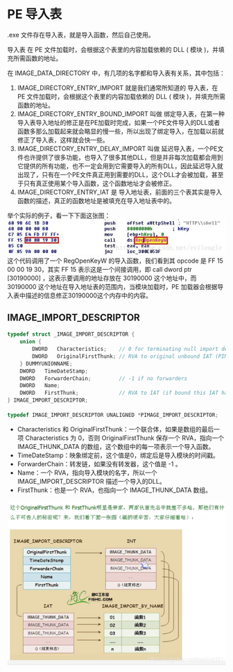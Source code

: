 # PE 导入表

.exe 文件存在导入表，就是导入函数，然后自己使用。

导入表 在 PE 文件加载时，会根据这个表里的内容加载依赖的 DLL ( 模块 )，并填充所需函数的地址。

在 IMAGE_DATA_DIRECTORY 中，有几项的名字都和导入表有关系，其中包括：
1. IMAGE_DIRECTORY_ENTRY_IMPORT 就是我们通常所知道的 导入表，在 PE 文件加载时，会根据这个表里的内容加载依赖的 DLL ( 模块 )，并填充所需函数的地址。
2. IMAGE_DIRECTORY_ENTRY_BOUND_IMPORT 叫做 绑定导入表，在第一种导入表导入地址的修正是在PE加载时完成，如果一个PE文件导入的DLL或者函数多那么加载起来就会略显的慢一些，所以出现了绑定导入，在加载以前就修正了导入表，这样就会快一些。
3. IMAGE_DIRECTORY_ENTRY_DELAY_IMPORT 叫做 延迟导入表，一个PE文件也许提供了很多功能，也导入了很多其他DLL，但是并非每次加载都会用到它提供的所有功能，也不一定会用到它需要导入的所有DLL，因此延迟导入就出现了，只有在一个PE文件真正用到需要的DLL，这个DLL才会被加载，甚至于只有真正使用某个导入函数，这个函数地址才会被修正。
4. IMAGE_DIRECTORY_ENTRY_IAT 是 导入地址表，前面的三个表其实是导入函数的描述，真正的函数地址是被填充在导入地址表中的。

举个实际的例子，看一下下面这张图：
![picture 0](../../images/b16f29ff2506e9b128617e0ac949ec3f03d334c64cb136ecdd1a0398c4c73943.png)  
这个代码调用了一个 RegOpenKeyW 的导入函数，我们看到其 opcode 是 FF 15 00 00 19 30，其实 FF 15 表示这是一个间接调用，即 call dword ptr [30190000] ，这表示要调用的地址存放在 30190000 这个地址中，而 30190000 这个地址在导入地址表的范围内，当模块加载时，PE 加载器会根据导入表中描述的信息修正30190000这个内存中的内容。

## IMAGE_IMPORT_DESCRIPTOR
```c
typedef struct _IMAGE_IMPORT_DESCRIPTOR {
    union {
        DWORD   Characteristics;    // 0 for terminating null import descriptor
        DWORD   OriginalFirstThunk; // RVA to original unbound IAT (PIMAGE_THUNK_DATA)
    } DUMMYUNIONNAME;
    DWORD   TimeDateStamp;
    DWORD   ForwarderChain;         // -1 if no forwarders
    DWORD   Name;
    DWORD   FirstThunk;             // RVA to IAT (if bound this IAT has actual addresses)
} IMAGE_IMPORT_DESCRIPTOR;

typedef IMAGE_IMPORT_DESCRIPTOR UNALIGNED *PIMAGE_IMPORT_DESCRIPTOR;
```
* Characteristics 和 OriginalFirstThunk：一个联合体，如果是数组的最后一项 Characteristics 为 0，否则 OriginalFirstThunk 保存一个 RVA，指向一个 IMAGE_THUNK_DATA 的数组，这个数组中的每一项表示一个导入函数。
* TimeDateStamp：映象绑定前，这个值是0，绑定后是导入模块的时间戳。
* ForwarderChain：转发链，如果没有转发器，这个值是 -1 。
* Name：一个 RVA，指向导入模块的名字，所以一个 IMAGE_IMPORT_DESCRIPTOR 描述一个导入的DLL。
* FirstThunk：也是一个 RVA，也指向一个 IMAGE_THUNK_DATA 数组。

![picture 1](../../images/8c7a14b751bfdaf8f688393b1379c2cdf9982b32aeeeb8e94f241822dbf0b377.png)  

